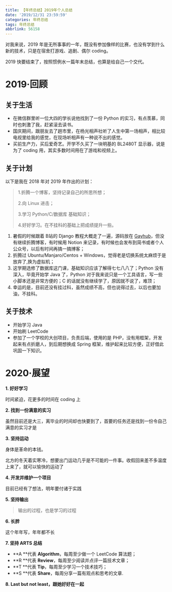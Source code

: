 ```yaml
---
title: 【年终总结】2019年个人总结
date: '2019/12/31 23:59:59'
categories: 年终总结
tags: 年终总结
abbrlink: 56158
---
```


对我来说，2019 年是无所事事的一年，既没有参加像样的比赛，也没有学到什么新的技术，只是在宿舍打游戏、追剧、偶尔 coding。

<!--more-->

2019 快要结束了，按照惯例水一篇年末总结，也算是给自己一个交代。

# 2019·回顾

## 关于生活

- 在微信群里听一位大四的学长说他找到了一份 Python 的实习，有点羡慕，同时也刺激了我，赶紧滚去读书。
- 国庆期间，跟朋友去了趟市里，在杨光相声社听了人生中第一场相声，相比较电视里给我的感觉，在现场听相声有一种说不出的感觉。
- 买前生产力，买后爱奇艺。开学不久买了一块明基的 BL2480T 显示器，说是为了 coding 用，其实多数时间用在了游戏和视频上。



## 关于计划

以下是我在 2018 年对 2019 年作出的计划：

> 1.折腾一个博客，坚持记录自己的所思所想；
>
> 2.向 Linux 进击；
>
> 3.学习 Python/C/数据库 基础知识；
>
> 4.好好学习。在不挂科的基础上把成绩提升一些。

1. 暑假的时候跟着 B站的 Django 教程大概走了一遍，源码放在 [Gayhub](https://github.com/Byojiaoxianz7/Django_Blog)，但没有继续折腾博客，有时候用 Notion 来记录，有时候也会发布到简书或者个人公众号，以后有时间再搞一搞博客；
2. 折腾过 Ubuntu/Manjaro/Centos + Windows，觉得老是切换系统太麻烦于是放弃了,换为虚拟机；
3. 这学期选修了数据库这门课，基础知识应该了解得七七八八了；Python 没有深入，毕竟开始学 Java 了，Python 对于我来说只是一个工具语言，写一些小脚本还是非常方便的；C 的话就没有继续学了，原因就不说了，难顶；
4. 幸运的是，目前还没有挂过科，虽然成绩不高，但也说得过去，以后也要加油，不挂科。



## 关于技术

- 开始学习 Java
- 开始刷 LeetCode
- 参加了一个学校的大创项目，负责后端，使用的是 PHP，没有用框架，开发起来有点折磨人，到后期想换成 Spring 框架，维护起来比较方便，正好借此巩固一下知识。

# 2020·展望

**1.  好好学习**

时间紧迫，花更多的时间在 coding 上

**2. 找到一份满意的实习**

虽然目前还是大三，离毕业的时间却也快要到了，首要的任务还是找到一份令自己满意的实习才是

**3. 坚持运动**

身体是革命的本钱。

北方的冬天着实寒冷，想要出门运动几乎是不可能的一件事。收假回来差不多温度上来了，就可以愉快的运动了

**4. 开发并维护一个项目**

目前已经有了想法，明年要付诸于实践

**5. 坚持输出**

> 输出的过程，也是学习的过程

**6. 长胖**

这个年年写，年年都不长

**7. 坚持 ARTS 总结**

- **A **代表 **Algorithm**，每周至少做一个 LeetCode 算法题；
- **R **代表 **Review**，每周至少阅读并点评一篇技术文章；
- **T **代表 **Tip**，每周至少学习一个技术技巧；
- **S **代表 **Share**，每周分享一篇有观点和思考的文章.

**8. Last but not least，跟她好好在一起**